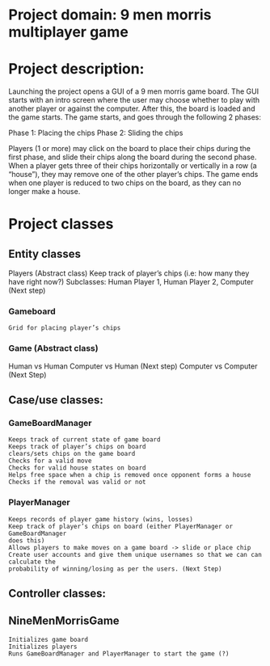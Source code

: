 # Project domain: 9 men morris multiplayer game

# Project description:
Launching the project opens a GUI of a 9 men morris game board. The GUI starts with an intro screen where the user may choose whether to play with another player or against the computer. After this, the board is loaded and the game starts. The game starts, and goes through the following 2 phases:

Phase 1: Placing the chips
Phase 2: Sliding the chips

Players (1 or more) may click on the board to place their chips during the first phase, and slide their chips along the board during the second phase. When a player gets three of their chips horizontally or vertically in a row (a “house”), they may remove one of the other player’s chips. The game ends when one player is reduced to two chips on the board, as they can no longer make a house.

# Project classes

## Entity classes
Players (Abstract class)
    Keep track of player’s chips (i.e: how many they have right now?)
Subclasses: Human Player 1, Human Player 2, Computer (Next step)

### Gameboard
    Grid for placing player’s chips

### Game (Abstract class)
Human vs Human
Computer vs Human (Next step)
Computer vs Computer (Next Step)

## Case/use classes:
### GameBoardManager
    Keeps track of current state of game board
    Keeps track of player’s chips on board
    clears/sets chips on the game board
    Checks for a valid move
    Checks for valid house states on board
    Helps free space when a chip is removed once opponent forms a house
    Checks if the removal was valid or not

### PlayerManager
    Keeps records of player game history (wins, losses)
    Keep track of player’s chips on board (either PlayerManager or GameBoardManager
    does this)
    Allows players to make moves on a game board -> slide or place chip
    Create user accounts and give them unique usernames so that we can can calculate the
    probability of winning/losing as per the users. (Next Step)

## Controller classes:
## NineMenMorrisGame
    Initializes game board
    Initializes players
    Runs GameBoardManager and PlayerManager to start the game (?)
